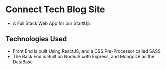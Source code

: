 # Connect Tech Blog Site

- A Full Stack Web App for our StartUp

## Technologies Used
- Front End is built Using ReactJS, and a CSS Pre-Processor called SASS
- The Back End is Built on NodeJS with Express, and MongoDB as the DataBase

